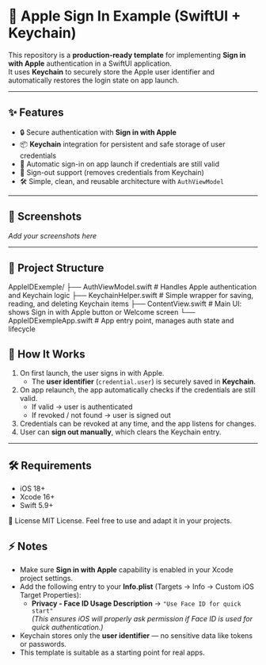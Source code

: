 # 🍎 Apple Sign In Example (SwiftUI + Keychain)

This repository is a **production-ready template** for implementing **Sign in with Apple** authentication in a SwiftUI application.  
It uses **Keychain** to securely store the Apple user identifier and automatically restores the login state on app launch.

---

## ✨ Features
- 🔒 Secure authentication with **Sign in with Apple**  
- 📦 **Keychain** integration for persistent and safe storage of user credentials  
- 🔄 Automatic sign-in on app launch if credentials are still valid  
- 🚪 Sign-out support (removes credentials from Keychain)  
- 🛠 Simple, clean, and reusable architecture with `AuthViewModel`  

---

## 📸 Screenshots
_Add your screenshots here_

---

## 📂 Project Structure
AppleIDExemple/
├── AuthViewModel.swift   # Handles Apple authentication and Keychain logic
├── KeychainHelper.swift  # Simple wrapper for saving, reading, and deleting Keychain items
├── ContentView.swift     # Main UI: shows Sign in with Apple button or Welcome screen
└── AppleIDExempleApp.swift # App entry point, manages auth state and lifecycle

## 🚀 How It Works
1. On first launch, the user signs in with Apple.  
   - The **user identifier** (`credential.user`) is securely saved in **Keychain**.  
2. On app relaunch, the app automatically checks if the credentials are still valid.  
   - If valid → user is authenticated  
   - If revoked / not found → user is signed out  
3. Credentials can be revoked at any time, and the app listens for changes.  
4. User can **sign out manually**, which clears the Keychain entry.  

---

## 🛠 Requirements
- iOS 18+  
- Xcode 16+  
- Swift 5.9+  

📜 License
MIT License. Feel free to use and adapt it in your projects.

## ⚡ Notes
- Make sure **Sign in with Apple** capability is enabled in your Xcode project settings.  
- Add the following entry to your **Info.plist** (Targets → Info → Custom iOS Target Properties):
  - **Privacy - Face ID Usage Description** → `"Use Face ID for quick start"`  
  _(This ensures iOS will properly ask permission if Face ID is used for quick authentication.)_
- Keychain stores only the **user identifier** — no sensitive data like tokens or passwords.  
- This template is suitable as a starting point for real apps.
